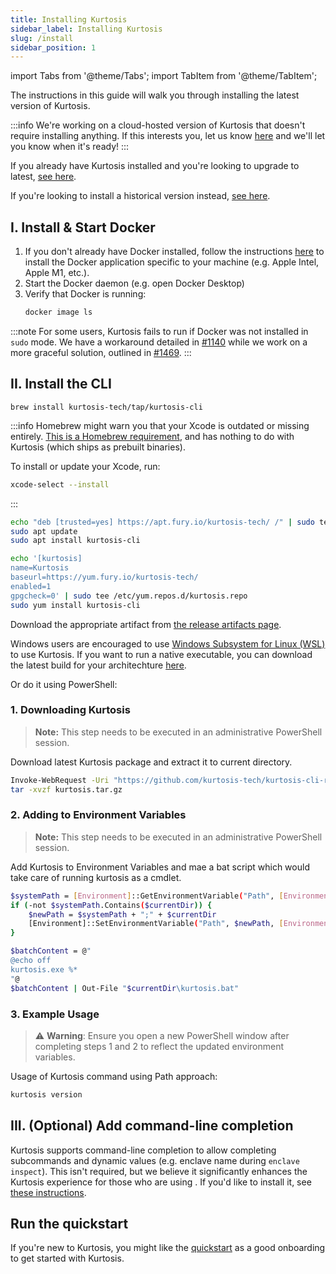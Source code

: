 ```yaml
---
title: Installing Kurtosis
sidebar_label: Installing Kurtosis
slug: /install
sidebar_position: 1
---
```


<!---------- START IMPORTS ------------>

import Tabs from '@theme/Tabs';
import TabItem from '@theme/TabItem';

<!---------- END IMPORTS ------------>


The instructions in this guide will walk you through installing the latest version of Kurtosis. 

:::info
We're working on a cloud-hosted version of Kurtosis that doesn't require installing anything. If this interests you, let us know [here](https://mp2k8nqxxgj.typeform.com/to/U1HcXT1H) and we'll let you know when it's ready!
:::

If you already have Kurtosis installed and you're looking to upgrade to latest, [see here][upgrade-guide].

If you're looking to install a historical version instead, [see here][install-historical-guide].

I. Install & Start Docker
-----------------

1. If you don't already have Docker installed, follow the instructions [here][docker-install] to install the Docker application specific to your machine (e.g. Apple Intel, Apple M1, etc.). 
1. Start the Docker daemon (e.g. open Docker Desktop)
1. Verify that Docker is running:
   ```bash
   docker image ls
   ```

:::note
For some users, Kurtosis fails to run if Docker was not installed in `sudo` mode. We have a workaround detailed in [#1140](https://github.com/kurtosis-tech/kurtosis/issues/1140) while we work on a more graceful solution, outlined in [#1469](https://github.com/kurtosis-tech/kurtosis/issues/1469).
:::

II. Install the CLI
-------------------------

<Tabs groupId="install-methods">
<TabItem value="homebrew" label="brew (MacOS)">

```
brew install kurtosis-tech/tap/kurtosis-cli
```

:::info
Homebrew might warn you that your Xcode is outdated or missing entirely. [This is a Homebrew requirement](https://docs.brew.sh/Installation), and has nothing to do with Kurtosis (which ships as prebuilt binaries). 

To install or update your Xcode, run:

```bash
xcode-select --install
```
:::

</TabItem>
<TabItem value="apt" label="apt (Ubuntu)">

```bash
echo "deb [trusted=yes] https://apt.fury.io/kurtosis-tech/ /" | sudo tee /etc/apt/sources.list.d/kurtosis.list
sudo apt update
sudo apt install kurtosis-cli
```

</TabItem>
<TabItem value="yum" label="yum (RHEL)">

```bash
echo '[kurtosis]
name=Kurtosis
baseurl=https://yum.fury.io/kurtosis-tech/
enabled=1
gpgcheck=0' | sudo tee /etc/yum.repos.d/kurtosis.repo
sudo yum install kurtosis-cli
```

</TabItem>
<TabItem value="other-linux" label="deb, rpm, and apk">

Download the appropriate artifact from [the release artifacts page][release-artifacts].

</TabItem>

<TabItem value="windows" label="Windows">

Windows users are encouraged to use [Windows Subsystem for Linux (WSL)][windows-susbsystem-for-linux] to use Kurtosis.
If you want to run a native executable, you can download the latest build for your architechture [here](https://github.com/kurtosis-tech/kurtosis-cli-release-artifacts/tags).

Or do it using PowerShell:

### 1. Downloading Kurtosis

> **Note:** This step needs to be executed in an administrative PowerShell session.

Download latest Kurtosis package and extract it to current directory.
```bash
Invoke-WebRequest -Uri "https://github.com/kurtosis-tech/kurtosis-cli-release-artifacts/releases/download/REPLACE_VERSION/kurtosis-cli_REPLACE_VERSION_windows_REPLACE_ARCH.tar.gz" -OutFile kurtosis.tar.gz
tar -xvzf kurtosis.tar.gz
```

### 2. Adding to Environment Variables

> **Note:** This step needs to be executed in an administrative PowerShell session.

Add Kurtosis to Environment Variables and mae a bat script which would take care of running kurtosis as a cmdlet.
```bash
$systemPath = [Environment]::GetEnvironmentVariable("Path", [EnvironmentVariableTarget]::Machine)
if (-not $systemPath.Contains($currentDir)) {
    $newPath = $systemPath + ";" + $currentDir
    [Environment]::SetEnvironmentVariable("Path", $newPath, [EnvironmentVariableTarget]::Machine)
}

$batchContent = @"
@echo off
kurtosis.exe %*
"@
$batchContent | Out-File "$currentDir\kurtosis.bat"
```

### 3. Example Usage

> ⚠️ **Warning**: Ensure you open a new PowerShell window after completing steps 1 and 2 to reflect the updated environment variables.

Usage of Kurtosis command using Path approach:
```bash
kurtosis version
```
</TabItem>

</Tabs>

III. (Optional) Add command-line completion
--------------------------------
Kurtosis supports command-line completion to allow completing subcommands and dynamic values (e.g. enclave name during `enclave inspect`). This isn't required, but we believe it significantly enhances the Kurtosis experience for those who are using . If you'd like to install it, see [these instructions][installing-command-line-completion].

Run the quickstart
------------------
If you're new to Kurtosis, you might like the [quickstart][quickstart] as a good onboarding to get started with Kurtosis.

<!-------------------------- ONLY LINKS BELOW HERE ---------------------------->
[cli-changelog]: ../changelog.md
[metrics-philosophy]: ../explanations/metrics-philosophy.md
[analytics-disable]: ../cli-reference/analytics-disable.md
[quickstart]: ../get-started/quickstart.md
[installing-command-line-completion]: ./adding-command-line-completion.md
[install-historical-guide]: ./installing-historical-versions.md
[upgrade-guide]: ./upgrading-the-cli.md

[release-artifacts]: https://github.com/kurtosis-tech/kurtosis-cli-release-artifacts/releases
[windows-susbsystem-for-linux]: https://learn.microsoft.com/en-us/windows/wsl/
[docker-install]: https://docs.docker.com/get-docker/
